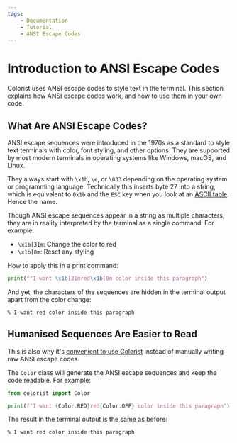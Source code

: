 ```yaml
---
tags:
    - Documentation
    - Tutorial
    - ANSI Escape Codes
---
```


# Introduction to ANSI Escape Codes
Colorist uses ANSI escape codes to style text in the terminal. This section explains how ANSI escape codes work, and how to use them in your own code.

## What Are ANSI Escape Codes?
ANSI escape sequences were introduced in the 1970s as a standard to style text terminals with color, font styling, and other options. They are supported by most modern terminals in operating systems like Windows, macOS, and Linux.

They always start with `\x1b`, `\e`, or `\033` depending on the operating system or programming language. Technically this inserts byte 27 into a string, which is equivalent to `0x1b` and the `ESC` key when you look at an [ASCII table](https://www.asciitable.com). Hence the name.

Though ANSI escape sequences appear in a string as multiple characters, they are in reality interpreted by the terminal as a single command. For example:

* `\x1b[31m`: Change the color to red
* `\x1b[0m`: Reset any styling

How to apply this in a print command:

```python
print(f"I want \x1b[31mred\x1b[0m color inside this paragraph")
```

And yet, the characters of the sequences are hidden in the terminal output apart from the color change:

<pre><code>% I want <span class="fg-red">red</span> color inside this paragraph</code></pre>

## Humanised Sequences Are Easier to Read
This is also why it's [convenient to use Colorist](../user-guide/standard-colors/text-foreground.md) instead of manually writing raw ANSI escape codes.

The `Color` class will generate the ANSI escape sequences and keep the code readable. For example:

```python
from colorist import Color

print(f"I want {Color.RED}red{Color.OFF} color inside this paragraph")
```

The result in the terminal output is the same as before:

<pre><code>% I want <span class="fg-red">red</span> color inside this paragraph</code></pre>
